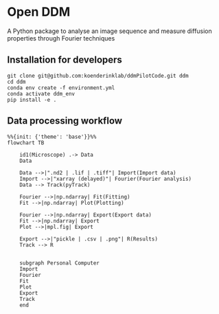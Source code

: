 # Open DDM 

A Python package to analyse an image sequence and measure diffusion properties through Fourier techniques

## Installation for developers

```
git clone git@github.com:koenderinklab/ddmPilotCode.git ddm
cd ddm
conda env create -f environment.yml
conda activate ddm_env
pip install -e .
``` 

## Data processing workflow

```mermaid
%%{init: {'theme': 'base'}}%%
flowchart TB

    id1(Microscope) .-> Data
    Data

    Data -->|".nd2 | .lif | .tiff"| Import(Import data)
    Import -->|"xarray (delayed)"| Fourier(Fourier analysis)
    Data --> Track(pyTrack)

    Fourier -->|np.ndarray| Fit(Fitting)
    Fit -->|np.ndarray| Plot(Plotting)
    
    Fourier -->|np.ndarray| Export(Export data)
    Fit -->|np.ndarray| Export
    Plot -->|mpl.fig| Export

    Export -->|"pickle | .csv | .png"| R(Results)    
    Track --> R    


    subgraph Personal Computer
    Import
    Fourier
    Fit
    Plot
    Export
    Track
    end
```
